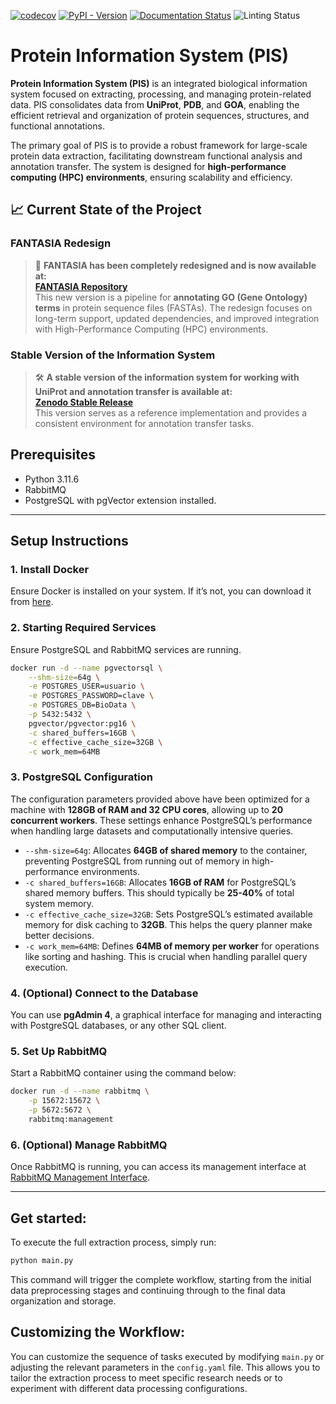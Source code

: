[![codecov](https://codecov.io/gh/CBBIO/protein-metamorphisms-is/graph/badge.svg?token=mtOqdG0xbU)](https://codecov.io/gh/CBBIO/protein-metamorphisms-is)
[![PyPI - Version](https://img.shields.io/pypi/v/protein-metamorphisms-is)](https://pypi.org/project/protein-metamorphisms-is/)
[![Documentation Status](https://readthedocs.org/projects/protein-metamorphisms-is/badge/?version=latest)](https://protein-metamorphisms-is.readthedocs.io/en/latest/?badge=latest)
![Linting Status](https://github.com/CBBIO/protein-metamorphisms-is/actions/workflows/test-lint.yml/badge.svg?branch=main)

# **Protein Information System (PIS)**

**Protein Information System (PIS)** is an integrated biological information system focused on extracting, processing, and managing protein-related data. PIS consolidates data from **UniProt**, **PDB**, and **GOA**, enabling the efficient retrieval and organization of protein sequences, structures, and functional annotations.

The primary goal of PIS is to provide a robust framework for large-scale protein data extraction, facilitating downstream functional analysis and annotation transfer. The system is designed for **high-performance computing (HPC) environments**, ensuring scalability and efficiency.

## 📈 **Current State of the Project**

### **FANTASIA Redesign**
> 🔄 **FANTASIA has been completely redesigned and is now available at:**  
> [**FANTASIA Repository**](https://github.com/CBBIO/FANTASIA)  
> This new version is a pipeline for **annotating GO (Gene Ontology) terms** in protein sequence files (FASTAs). The redesign focuses on long-term support, updated dependencies, and improved integration with High-Performance Computing (HPC) environments.  

### **Stable Version of the Information System**
> 🛠️ **A stable version of the information system for working with UniProt and annotation transfer is available at:**  
> [**Zenodo Stable Release**](https://zenodo.org/records/14546346)  
> This version serves as a reference implementation and provides a consistent environment for annotation transfer tasks.

## **Prerequisites**

- Python 3.11.6
- RabbitMQ
- PostgreSQL with pgVector extension installed.

---

## **Setup Instructions**

### 1. Install Docker
Ensure Docker is installed on your system. If it’s not, you can download it from [here](https://docs.docker.com/get-docker/).

### 2. Starting Required Services

Ensure PostgreSQL and RabbitMQ services are running.

```bash
docker run -d --name pgvectorsql \
    --shm-size=64g \
    -e POSTGRES_USER=usuario \
    -e POSTGRES_PASSWORD=clave \
    -e POSTGRES_DB=BioData \
    -p 5432:5432 \
    pgvector/pgvector:pg16 \
    -c shared_buffers=16GB \
    -c effective_cache_size=32GB \
    -c work_mem=64MB
```

### 3. PostgreSQL Configuration

The configuration parameters provided above have been optimized for a machine with **128GB of RAM and 32 CPU cores**, allowing up to **20 concurrent workers**. These settings enhance PostgreSQL’s performance when handling large datasets and computationally intensive queries.

- `--shm-size=64g`: Allocates **64GB of shared memory** to the container, preventing PostgreSQL from running out of memory in high-performance environments.
- `-c shared_buffers=16GB`: Allocates **16GB of RAM** for PostgreSQL’s shared memory buffers. This should typically be **25-40%** of total system memory.
- `-c effective_cache_size=32GB`: Sets PostgreSQL’s estimated available memory for disk caching to **32GB**. This helps the query planner make better decisions.
- `-c work_mem=64MB`: Defines **64MB of memory per worker** for operations like sorting and hashing. This is crucial when handling parallel query execution.

### 4. (Optional) Connect to the Database

You can use **pgAdmin 4**, a graphical interface for managing and interacting with PostgreSQL databases, or any other SQL client.

### 5. Set Up RabbitMQ

Start a RabbitMQ container using the command below:

```bash
docker run -d --name rabbitmq \
    -p 15672:15672 \
    -p 5672:5672 \
    rabbitmq:management
```

### 6. (Optional) Manage RabbitMQ

Once RabbitMQ is running, you can access its management interface at [RabbitMQ Management Interface](http://localhost:15672/#/queues).

---

## **Get started:**

To execute the full extraction process, simply run:

```bash
python main.py
```

This command will trigger the complete workflow, starting from the initial data preprocessing stages and continuing through to the final data organization and storage.

## **Customizing the Workflow:**

You can customize the sequence of tasks executed by modifying `main.py` or adjusting the relevant parameters in the `config.yaml` file. This allows you to tailor the extraction process to meet specific research needs or to experiment with different data processing configurations.

